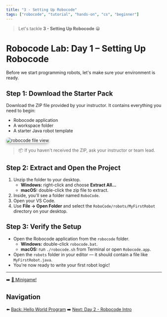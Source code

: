 ```yaml
---
title: "3 - Setting Up Robocode"
tags: ["robocode", "tutorial", "hands-on", "cs", "beginner"]
---
```


> Let's tackle **3 - Setting Up Robocode** 😀

# Robocode Lab: Day 1 – Setting Up Robocode

Before we start programming robots, let's make sure your environment is ready.

## Step 1: Download the Starter Pack

Download the ZIP file provided by your instructor. It contains everything you need to begin:

- Robocode application
- A workspace folder
- A starter Java robot template

<img src="/images/low/robocode/robocode_zip_file.webp" alt="robocode file view" style="border-radius: 12px; box-shadow: 0 4px 8px rgba(0, 0, 0, 0.3);">

> 📦 If you haven't received the ZIP, ask your instructor or team lead.

## Step 2: Extract and Open the Project

1. Unzip the folder to your desktop.
   - **Windows:** right-click and choose **Extract All...**
   - **macOS:** double-click the zip file to extract.
2. Inside, you'll see a folder named `RoboCode`.
3. Open your VS Code.
4. Use **File → Open Folder** and select the `RoboCode/robots/MyFirstRobot` directory on your desktop.

## Step 3: Verify the Setup

- Open the Robocode application from the `robocode` folder.
  - **Windows:** double-click `robocode.bat`.
  - **macOS:** run `./robocode.sh` from Terminal or open `Robocode.app`.
- Open the `robots` folder in your editor — it should contain a file like `MyFirstRobot.java`.
- You're now ready to write your first robot logic!

---

➡️ [🤖 Minigame!](/robocode/Day-1/04_minigame)

## Navigation

⬅️ [Back: Hello World Program](/robocode/Day-1/02_hello_world)
➡️ [Next: Day 2 - Robocode Intro](/robocode/Day-2/00_robocode_intro)
